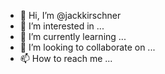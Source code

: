 - 👋 Hi, I’m @jackkirschner
- 👀 I’m interested in ...
- 🌱 I’m currently learning ...
- 💞️ I’m looking to collaborate on ...
- 📫 How to reach me ...

<!---
jackkirschner/jackkirschner is a ✨ special ✨ repository because its `README.md` (this file) appears on your GitHub profile.
You can click the Preview link to take a look at your changes.
--->
